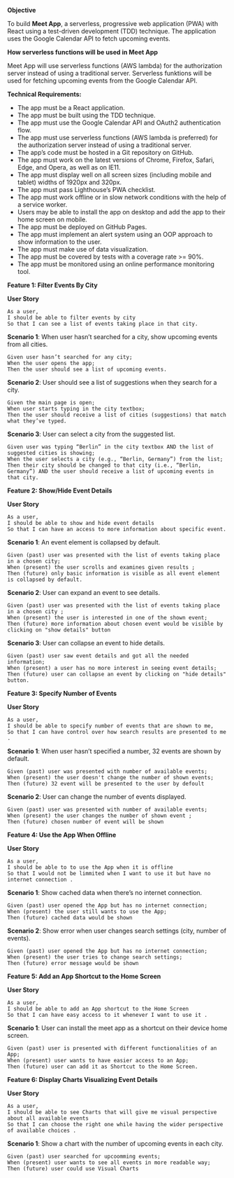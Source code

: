 **Objective**

To build **Meet App**, a serverless, progressive web application (PWA) with React using a
test-driven development (TDD) technique. The application uses the Google
Calendar API to fetch upcoming events.

**How serverless functions will be used in Meet App**

Meet App will use serverless functions (AWS lambda) for the authorization server
instead of using a traditional server. Serverless funktions will be used for fetching upcoming events from the Google Calendar API.

**Technical Requirements:**
- The app must be a React application.
- The app must be built using the TDD technique.
- The app must use the Google Calendar API and OAuth2 authentication flow.
- The app must use serverless functions (AWS lambda is preferred) for the authorization server
instead of using a traditional server.
- The app’s code must be hosted in a Git repository on GitHub.
- The app must work on the latest versions of Chrome, Firefox, Safari, Edge, and Opera, as well
as on IE11.
- The app must display well on all screen sizes (including mobile and tablet) widths of 1920px
and 320px.
- The app must pass Lighthouse’s PWA checklist.
- The app must work offline or in slow network conditions with the help of a service worker.
- Users may be able to install the app on desktop and add the app to their home screen on
mobile.
- The app must be deployed on GitHub Pages.
- The app must implement an alert system using an OOP approach to show information to the
user.
- The app must make use of data visualization.
- The app must be covered by tests with a coverage rate >= 90%.
- The app must be monitored using an online performance monitoring tool.

**Feature 1: Filter Events By City**

**User Story**
```
As a user,
I should be able to filter events by city
So that I can see a list of events taking place in that city.
```
**Scenario 1**: When user hasn’t searched for a city, show upcoming events from all cities.
```
Given user hasn’t searched for any city;
When the user opens the app;
Then the user should see a list of upcoming events.
```
**Scenario 2**: User should see a list of suggestions when they search for a city.
```
Given the main page is open;
When user starts typing in the city textbox;
Then the user should receive a list of cities (suggestions) that match what they’ve typed.
```
**Scenario 3**: User can select a city from the suggested list.
```
Given user was typing “Berlin” in the city textbox AND the list of suggested cities is showing;
When the user selects a city (e.g., “Berlin, Germany”) from the list;
Then their city should be changed to that city (i.e., “Berlin, Germany”) AND the user should receive a list of upcoming events in that city.
```
**Feature 2: Show/Hide Event Details**

**User Story**
```
As a user,
I should be able to show and hide event details
So that I can have an access to more information about specific event.
```
**Scenario 1**: An event element is collapsed by default.
```
Given (past) user was presented with the list of events taking place in a chosen city;
When (present) the user scrolls and examines given results ;
Then (future) only basic information is visible as all event element is collapsed by default.
```
**Scenario 2**: User can expand an event to see details.
```
Given (past) user was presented with the list of events taking place in a chosen city ;
When (present) the user is interested in one of the shown event;
Then (future) more information about chosen event would be visible by clicking on "show details" button
```
**Scenario 3**: User can collapse an event to hide details.
```
Given (past) user saw event details and got all the needed information;
When (present) a user has no more interest in seeing event details;
Then (future) user can collapse an event by clicking on "hide details" button.
```
**Feature 3: Specify Number of Events**

**User Story**
```
As a user,
I should be able to specify number of events that are shown to me,
So that I can have control over how search results are presented to me .
```
**Scenario 1**: When user hasn’t specified a number, 32 events are shown by default.
```
Given (past) user was presented with number of available events;
When (present) the user doesn't change the number of shown events;
Then (future) 32 event will be presented to the user by defoult
```
**Scenario 2**: User can change the number of events displayed.
```
Given (past) user was presented with number of available events;
When (present) the user changes the number of shown event ;
Then (future) chosen number of event will be shown
```
**Feature 4: Use the App When Offline**

**User Story**
```
As a user,
I should be able to to use the App when it is offline
So that I would not be limmited when I want to use it but have no internet connection .
```
**Scenario 1**: Show cached data when there’s no internet connection.
```
Given (past) user opened the App but has no internet connection;
When (present) the user still wants to use the App;
Then (future) cached data would be shown
```
**Scenario 2**: Show error when user changes search settings (city, number of events).
```
Given (past) user opened the App but has no internet connection;
When (present) the user tries to change search settings;
Then (future) error message would be shown
```
**Feature 5: Add an App Shortcut to the Home Screen**

**User Story**
```
As a user,
I should be able to add an App shortcut to the Home Screen
So that I can have easy access to it whenever I want to use it .
```
**Scenario 1**: User can install the meet app as a shortcut on their device home screen.
```
Given (past) user is presented with different functionalities of an App;
When (present) user wants to have easier access to an App;
Then (future) user can add it as Shortcut to the Home Screen.
```
**Feature 6: Display Charts Visualizing Event Details**

**User Story**
```
As a user,
I should be able to see Charts that will give me visual perspective about all available events
So that I can choose the right one while having the wider perspective of available choices .
```
**Scenario 1**: Show a chart with the number of upcoming events in each city.
```
Given (past) user searched for upcoomming events;
When (present) user wants to see all events in more readable way;
Then (future) user could use Visual Charts
```
